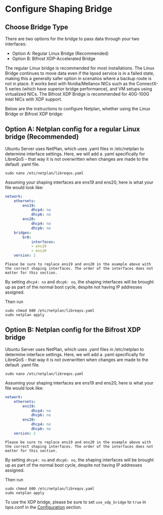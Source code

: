 # Configure Shaping Bridge

## Choose Bridge Type

There are two options for the bridge to pass data through your two interfaces:

- Option A: Regular Linux Bridge (Recommended)
- Option B: Bifrost XDP-Accelerated Bridge

The regular Linux bridge is recommended for most installations. The Linux Bridge continues to move data even if the lqosd service is in a failed state, making this a generally safer option in scenatios where a backup route is not in place. It works best with Nvidia/Mellanox NICs such as the ConnectX-5 series (which have superior bridge performance), and VM setups using virtualized NICs. The  Bifrost XDP Bridge is recommended for 40G-100G Intel NICs with XDP support.

Below are the instructions to configure Netplan, whether using the Linux Bridge or Bifrost XDP bridge:

## Option A: Netplan config for a regular Linux bridge (Recommended)

Ubuntu Server uses NetPlan, which uses .yaml files in /etc/netplan to determine interface settings.
Here, we will add a .yaml specifically for LibreQoS - that way it is not overwritten when changes are made to the default .yaml file.

```shell
sudo nano /etc/netplan/libreqos.yaml
```

Assuming your shaping interfaces are ens19 and ens20, here is what your file would look like:

```yaml
network:
    ethernets:
        ens19:
            dhcp4: no
            dhcp6: no
        ens20:
            dhcp4: no
            dhcp6: no
    bridges:
        br0:
            interfaces:
            - ens19
            - ens20
    version: 2
```
```{note}
Please be sure to replace ens19 and ens20 in the example above with the correct shaping interfaces. The order of the interfaces does not matter for this section.
```

By setting `dhcp4: no` and `dhcp6: no`, the shaping interfaces will be brought up as part of the normal boot cycle, despite not having IP addresses assigned.

Then run

```shell
sudo chmod 600 /etc/netplan/libreqos.yaml
sudo netplan apply
```

## Option B: Netplan config for the Bifrost XDP bridge

Ubuntu Server uses NetPlan, which uses .yaml files in /etc/netplan to determine interface settings.
Here, we will add a .yaml specifically for LibreQoS - that way it is not overwritten when changes are made to the default .yaml file.

```shell
sudo nano /etc/netplan/libreqos.yaml
```

Assuming your shaping interfaces are ens19 and ens20, here is what your file would look like:

```yaml
network:
    ethernets:
        ens19:
            dhcp4: no
            dhcp6: no
        ens20:
            dhcp4: no
            dhcp6: no
    version: 2
```
```{note}
Please be sure to replace ens19 and ens20 in the example above with the correct shaping interfaces. The order of the interfaces does not matter for this section.
```

By setting `dhcp4: no` and `dhcp6: no`, the shaping interfaces will be brought up as part of the normal boot cycle, despite not having IP addresses assigned.

Then run

```shell
sudo chmod 600 /etc/netplan/libreqos.yaml
sudo netplan apply
```

To use the XDP bridge, please be sure to set `use_xdp_bridge` to `true` in lqos.conf in the [Configuration](configuration.md) section.
